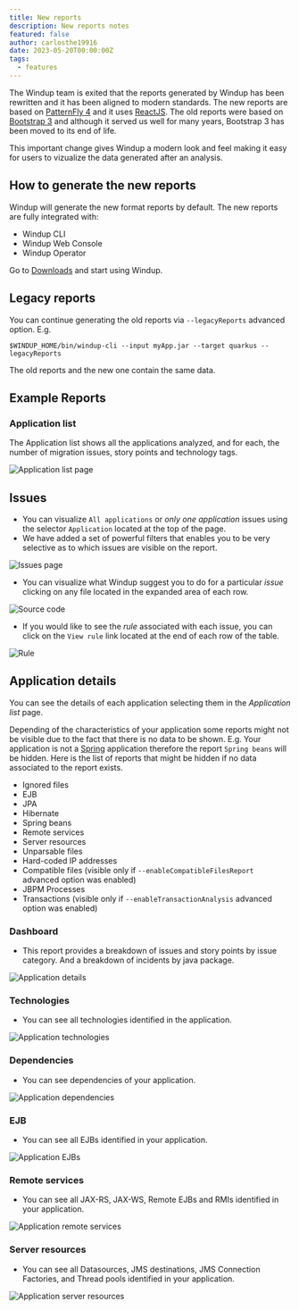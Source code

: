 ```yaml
---
title: New reports
description: New reports notes
featured: false
author: carlosthe19916
date: 2023-05-20T00:00:00Z
tags:
  - features
---
```


The Windup team is exited that the reports generated by Windup has been rewritten and it has been aligned to modern standards. The new reports are based on [PatternFly 4](https://www.patternfly.org/v4/) and it uses [ReactJS](https://react.dev/). The old reports were based on [Bootstrap 3](https://getbootstrap.com/docs/3.3/) and although it served us well for many years, Bootstrap 3 has been moved to its end of life.

This important change gives Windup a modern look and feel making it easy for users to vizualize the data generated after an analysis.

## How to generate the new reports

Windup will generate the new format reports by default. The new reports are fully integrated with:

- Windup CLI
- Windup Web Console
- Windup Operator

Go to [Downloads](/downloads) and start using Windup.

## Legacy reports

You can continue generating the old reports via `--legacyReports` advanced option. E.g.

```shell
$WINDUP_HOME/bin/windup-cli --input myApp.jar --target quarkus --legacyReports
```

The old reports and the new one contain the same data.

## Example Reports

### Application list

The Application list shows all the applications analyzed, and for each, the number of migration issues, story points and technology tags.

![Application list page](application_list.png "Application list")

## Issues

- You can visualize `All applications` or _only one application_ issues using the selector `Application` located at the top of the page.
- We have added a set of powerful filters that enables you to be very selective as to which issues are visible on the report.

![Issues page](issues.png "Issues")

- You can visualize what Windup suggest you to do for a particular _issue_ clicking on any file located in the expanded area of each row.

![Source code](source_code.png "Source code")

- If you would like to see the _rule_ associated with each issue, you can click on the `View rule` link located at the end of each row of the table.

![Rule](rule.png "Rule")

## Application details

You can see the details of each application selecting them in the _Application list_ page.

Depending of the characteristics of your application some reports might not be visible due to the fact that there is no data to be shown. E.g. Your application is not a [Spring](https://spring.io/) application therefore the report `Spring beans` will be hidden. Here is the list of reports that might be hidden if no data associated to the report exists.

- Ignored files
- EJB
- JPA
- Hibernate
- Spring beans
- Remote services
- Server resources
- Unparsable files
- Hard-coded IP addresses
- Compatible files (visible only if `--enableCompatibleFilesReport` advanced option was enabled)
- JBPM Processes
- Transactions (visible only if `--enableTransactionAnalysis` advanced option was enabled)

### Dashboard

- This report provides a breakdown of issues and story points by issue category. And a breakdown of incidents by java package.

![Application details](application_details.png "Application details")

### Technologies

- You can see all technologies identified in the application.

![Application technologies](technologies.png "Application technologies")

### Dependencies

- You can see dependencies of your application.

![Application dependencies](dependencies.png "Application dependencies")

### EJB

- You can see all EJBs identified in your application.

![Application EJBs](ejb.png "Application EJBs")

### Remote services

- You can see all JAX-RS, JAX-WS, Remote EJBs and RMIs identified in your application.

![Application remote services](remote_services.png "Application remove services")

### Server resources

- You can see all Datasources, JMS destinations, JMS Connection Factories, and Thread pools identified in your application.

![Application server resources](server_resources.png "Application server resources")
